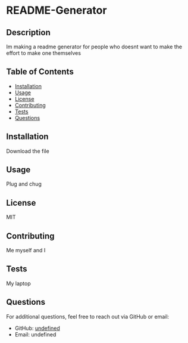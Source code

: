 # README-Generator

## Description
Im making a readme generator for people who doesnt want to make the effort to make one themselves 

## Table of Contents
- [Installation](#installation)
- [Usage](#usage)
- [License](#license)
- [Contributing](#contributing)
- [Tests](#tests)
- [Questions](#questions)

## Installation
Download the file 

## Usage
Plug and chug

## License
MIT

## Contributing
Me myself and I 

## Tests
My laptop

## Questions
For additional questions, feel free to reach out via GitHub or email:
- GitHub: [undefined](https://github.com/undefined)
- Email: undefined
